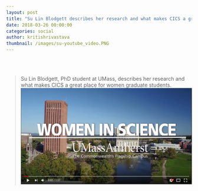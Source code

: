 ```yaml
---
layout: post
title: "Su Lin Blodgett describes her research and what makes CICS a great place for women graduate students"
date: 2018-03-26 00:00:00
categories: social
author: kritishrivastava
thumbnail: /images/su-youtube_video.PNG
---
```

<br/><br/>
>Su Lin Blodgett, PhD student at UMass, describes her research and what makes CICS a great place for women graduate students.
[![Su's experience](/images/su-youtube_video.PNG)](https://www.youtube.com/watch?v=wZMX8mb1ln8)







